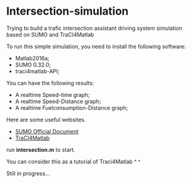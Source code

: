 # Intersection-simulation
Trying to build a trafic intersection assistant driving system simulation based on SUMO and TraCI4Matlab

To run this simple simulation, you need to install the following software:

* Matlab2016a;
* SUMO 0.32.0;
* traci4matlab-API;

You can have the following results:

* A realtime Speed-time graph;
* A realtime Speed-Distance graph;
* A realtime Fuelconsumption-Distance graph;

Here are some useful websites.
* [SUMO Official Document](http://sumo.dlr.de/wiki/Simulation_of_Urban_MObility_-_Wiki)
* [TraCI4Matlab](https://ww2.mathworks.cn/matlabcentral/fileexchange/44805-traci4matlab)

run **intersection.m** to start.

You can consider this as a tutorial of Traci4Matlab ^ ^

Still in progress...
